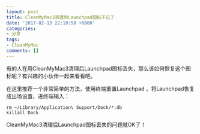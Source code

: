 ```yaml
---
layout: post
title: CleanMyMac3清理后Launchpad图标不见了
date: '2017-02-13 22:10:58 +0800'
categories:
- 分享
tags:
- CleanMyMac
comments: []
---
```

有的人在用CleanMyMac3清理后Launchpad图标丢失，那么该如何恢复这个图标呢？有兴趣的小伙伴一起来看看吧。

在这里推荐一个非常简单的方法，使用终端重置Launchpad ，将Launchpad恢复成出场设置，进终端输入：

```shell
rm ~/Library/Application\ Support/Dock/*.db
killall Dock
```

CleanMyMac3清理后Launchpad图标丢失的问题就OK了！

